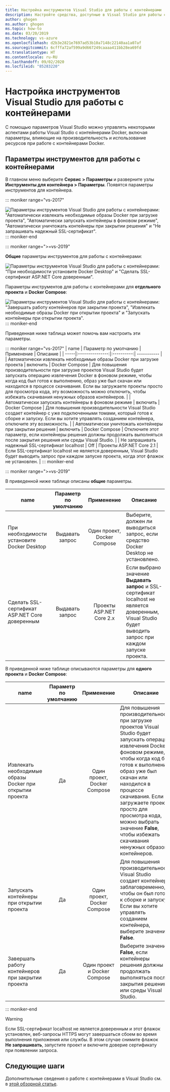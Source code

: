 ```yaml
---
title: Настройка инструментов Visual Studio для работы с контейнерами
description: Настройте средства, доступные в Visual Studio для работы с контейнерами Docker.
author: ghogen
ms.author: ghogen
ms.topic: how-to
ms.date: 03/20/2019
ms.technology: vs-azure
ms.openlocfilehash: d2b3e2821e7697ad53b10a7148c22140aa1a07af
ms.sourcegitcommit: 6cfffa72af599a9d667249caaaa411bb28ea69fd
ms.translationtype: HT
ms.contentlocale: ru-RU
ms.lasthandoff: 09/02/2020
ms.locfileid: "85283220"
---
```

# <a name="how-to-configure-visual-studio-container-tools"></a>Настройка инструментов Visual Studio для работы с контейнерами

С помощью параметров Visual Studio можно управлять некоторыми аспектами работы Visual Studio с контейнерами Docker, включая параметры, влияющие на производительность и использование ресурсов при работе с контейнерами Docker.

## <a name="container-tools-settings"></a>Параметры инструментов для работы с контейнерами

В главном меню выберите **Сервис > Параметры** и разверните узлы **Инструменты для контейнера > Параметры**. Появятся параметры инструментов для контейнера.

::: moniker range="vs-2017"

![Параметры инструментов Visual Studio для работы с контейнерами: "Автоматически извлекать необходимые образы Docker при загрузке проекта", "Автоматически запускать контейнеры в фоновом режиме", "Автоматически уничтожать контейнеры при закрытии решения" и "Не запрашивать надежный SSL-сертификат".](./media/overview/visual-studio-docker-tools-options.png)
::: moniker-end

::: moniker range=">=vs-2019"

**Общие** параметры инструментов для работы с контейнерами:

![Параметры инструментов Visual Studio для работы с контейнерами: "При необходимости установите Docker Desktop" и "Сделать SSL-сертификат ASP.NET Core доверенным".](./media/configure-container-tools/tools-options-1.png)

Параметры инструментов для работы с контейнерами для **отдельного проекта** и **Docker Compose**:

![Параметры инструментов Visual Studio для работы с контейнерами: "Завершать работу контейнеров при закрытии проекта", "Извлекать необходимые образы Docker при открытии проекта" и "Запускать контейнеры при открытии проекта".](./media/configure-container-tools/tools-options-2.png)
::: moniker-end

Приведенная ниже таблица может помочь вам настроить эти параметры.

::: moniker range="vs-2017"
| name | Параметр по умолчанию | Применение | Описание |
| -----|:---------------:|:----------:| ----------- |
| Автоматически извлекать необходимые образы Docker при загрузке проекта | включить | Docker Compose | Для повышения производительности при загрузке проектов Visual Studio будет запускать операцию извлечения Docker в фоновом режиме, чтобы когда код был готов к выполнению, образ уже был скачан или находился в процессе скачивания. Если вы загружаете проекты просто для просмотра кода, эту возможность можно отключить, чтобы избежать скачивания ненужных образов контейнеров. |
| Автоматически запускать контейнеры в фоновом режиме | включить | Docker Compose | Для повышения производительности Visual Studio создает контейнер с уже подключенными томами, который готов к сборке и запуску. Если вы хотите управлять созданием контейнера, отключите эту возможность. |
| Автоматически уничтожать контейнеры при закрытии решения | включить | Docker Compose | Отключите этот параметр, если контейнеры решения должны продолжать выполняться после закрытия решения или среды Visual Studio. |
| Не запрашивать надежный SSL-сертификат localhost | Off | Проекты ASP.NET Core 2.1 | Если SSL-сертификат localhost не является доверенным, Visual Studio будет выводить запрос при каждом запуске проекта, когда этот флажок не установлен. |
::: moniker-end

::: moniker range=">=vs-2019"

В приведенной ниже таблице описаны **общие** параметры.

| name | Параметр по умолчанию | Применение | Описание |
| -----|:---------------:|:----------:| ----------- |
| При необходимости установите Docker Desktop | Выдавать запрос | Один проект, Docker Compose | Выберите, должен ли выводиться запрос, если средство Docker Desktop не установлено. |
| Сделать SSL-сертификат ASP.NET Core доверенным | Выдавать запрос | Проекты ASP.NET Core 2.x | Если выбрано значение **Выдавать запрос** и SSL-сертификат localhost не является доверенным, Visual Studio будет выводить запрос при каждом запуске проекта. |

В приведенной ниже таблице описываются параметры для **одного проекта** и **Docker Compose**:

| name | Параметр по умолчанию | Применение | Описание |
| -----|:---------------:|:----------:| ----------- |
| Извлекать необходимые образы Docker при открытии проекта | Да | Один проект, Docker Compose | Для повышения производительности при загрузке проектов Visual Studio будет запускать операцию извлечения Docker в фоновом режиме, чтобы когда код был готов к выполнению, образ уже был скачан или находился в процессе скачивания. Если вы загружаете проекты просто для просмотра кода, можно выбрать значение **False**, чтобы избежать скачивания ненужных образов контейнеров. |
| Запускать контейнеры при открытии проекта | Да | Один проект, Docker Compose | Для повышения производительности Visual Studio создает контейнер заблаговременно, чтобы он был готов к сборке и запуску. Если вы хотите управлять созданием контейнера, выберите значение **False**. |
| Завершать работу контейнеров при закрытии проекта | Да | Один проект и Docker Compose | Выберите значение **False**, если контейнеры решения должны продолжать выполняться после закрытия решения или среды Visual Studio. |

::: moniker-end
> [!WARNING]
> Если SSL-сертификат localhost не является доверенным и этот флажок установлен, веб-запросы HTTPS могут завершаться сбоем во время выполнения приложения или службы. В этом случае снимите флажок **Не запрашивать**, запустите проект и включите доверие сертификату при появлении запроса.

## <a name="next-steps"></a>Следующие шаги

Дополнительные сведения о работе с контейнерами в Visual Studio см. в [этой обзорной статье](overview.md).